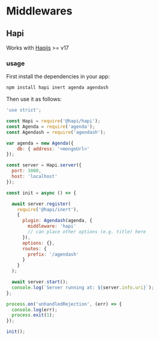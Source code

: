 # Middlewares
## Hapi
Works with [Hapijs](https://hapijs.com/) >= v17
### usage
First install the dependencies in your app:
```bash
npm install hapi inert agenda agendash
```
Then use it as follows:
```javascript
'use strict';

const Hapi = require('@hapi/hapi');
const Agenda = require('agenda');
const Agendash = require('agendash');

var agenda = new Agenda({
    db: { address: '<mongoUrl>'
});

const server = Hapi.server({
  port: 3000,
  host: 'localhost'
});

const init = async () => {

  await server.register(
    require('@hapi/inert'),
    {
      plugin: Agendash(agenda, {
        middleware: 'hapi'
        // can place other options (e.g. title) here
      }),
      options: {},
      routes: {
        prefix: '/agendash'
      }
    }
  );

  await server.start();
  console.log(`Server running at: ${server.info.uri}`);
};

process.on('unhandledRejection', (err) => {
  console.log(err);
  process.exit(1);
});

init();
```